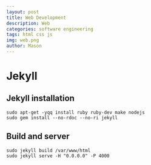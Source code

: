 ```yaml
---
layout: post
title: Web Development
description: Web
categories: software engineering
tags: html css js
img: web.png
author: Mason
---
```


# Jekyll

## Jekyll installation

```
sudo apt-get -yqq install ruby ruby-dev make nodejs
sudo gem install --no-rdoc --no-ri jekyll
```

## Build and server

```
sudo jekyll build /var/www/html
sudo jekyll serve -H "0.0.0.0" -P 4000
```

